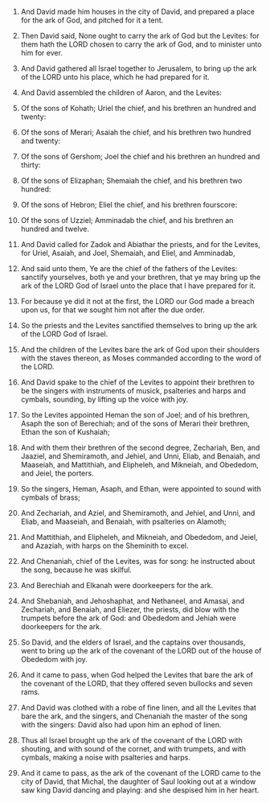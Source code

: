 1. And David made him houses in the city of David, and prepared a
place for the ark of God, and pitched for it a tent.

2. Then David said, None ought to carry the ark of God but the
Levites: for them hath the LORD chosen to carry the ark of God, and to
minister unto him for ever.

3. And David gathered all Israel together to Jerusalem, to bring up
the ark of the LORD unto his place, which he had prepared for it.

4. And David assembled the children of Aaron, and the Levites:

5. Of the sons of Kohath; Uriel the chief, and his brethren an hundred
and twenty:

6. Of the sons of Merari; Asaiah the chief, and his
brethren two hundred and twenty:

7. Of the sons of Gershom; Joel the
chief and his brethren an hundred and thirty:

8. Of the sons of
Elizaphan; Shemaiah the chief, and his brethren two hundred:

9. Of
the sons of Hebron; Eliel the chief, and his brethren fourscore:

10. Of the sons of Uzziel; Amminadab the chief, and his brethren an
hundred and twelve.

11. And David called for Zadok and Abiathar the priests, and for the
Levites, for Uriel, Asaiah, and Joel, Shemaiah, and Eliel, and
Amminadab,

12. And said unto them, Ye are the chief of the fathers
of the Levites: sanctify yourselves, both ye and your brethren, that
ye may bring up the ark of the LORD God of Israel unto the place that
I have prepared for it.

13. For because ye did it not at the first, the LORD our God made a
breach upon us, for that we sought him not after the due order.

14. So the priests and the Levites sanctified themselves to bring up
the ark of the LORD God of Israel.

15. And the children of the Levites bare the ark of God upon their
shoulders with the staves thereon, as Moses commanded according to the
word of the LORD.

16. And David spake to the chief of the Levites to appoint their
brethren to be the singers with instruments of musick, psalteries and
harps and cymbals, sounding, by lifting up the voice with joy.

17. So the Levites appointed Heman the son of Joel; and of his
brethren, Asaph the son of Berechiah; and of the sons of Merari their
brethren, Ethan the son of Kushaiah;

18. And with them their
brethren of the second degree, Zechariah, Ben, and Jaaziel, and
Shemiramoth, and Jehiel, and Unni, Eliab, and Benaiah, and Maaseiah,
and Mattithiah, and Elipheleh, and Mikneiah, and Obededom, and Jeiel,
the porters.

19. So the singers, Heman, Asaph, and Ethan, were appointed to sound
with cymbals of brass;

20. And Zechariah, and Aziel, and
Shemiramoth, and Jehiel, and Unni, and Eliab, and Maaseiah, and
Benaiah, with psalteries on Alamoth;

21. And Mattithiah, and
Elipheleh, and Mikneiah, and Obededom, and Jeiel, and Azaziah, with
harps on the Sheminith to excel.

22. And Chenaniah, chief of the Levites, was for song: he instructed
about the song, because he was skilful.

23. And Berechiah and Elkanah were doorkeepers for the ark.

24. And Shebaniah, and Jehoshaphat, and Nethaneel, and Amasai, and
Zechariah, and Benaiah, and Eliezer, the priests, did blow with the
trumpets before the ark of God: and Obededom and Jehiah were
doorkeepers for the ark.

25. So David, and the elders of Israel, and the captains over
thousands, went to bring up the ark of the covenant of the LORD out of
the house of Obededom with joy.

26. And it came to pass, when God helped the Levites that bare the
ark of the covenant of the LORD, that they offered seven bullocks and
seven rams.

27. And David was clothed with a robe of fine linen, and all the
Levites that bare the ark, and the singers, and Chenaniah the master
of the song with the singers: David also had upon him an ephod of
linen.

28. Thus all Israel brought up the ark of the covenant of the LORD
with shouting, and with sound of the cornet, and with trumpets, and
with cymbals, making a noise with psalteries and harps.

29. And it came to pass, as the ark of the covenant of the LORD came
to the city of David, that Michal, the daughter of Saul looking out at
a window saw king David dancing and playing: and she despised him in
her heart.